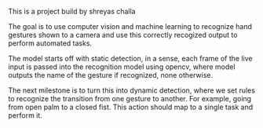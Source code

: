 This is a project build by shreyas challa

The goal is to use computer vision and machine learning to recognize hand gestures shown to a camera and use this correctly recogized output to perform automated tasks.

The model starts off with static detection, in a sense, each frame of the live input is passed into the recognition model using opencv, where model outputs the name of the gesture if recognized, none otherwise.

The next milestone is to turn this into dynamic detection, where we set rules to recognize the transition from one gesture to another. 
For example, going from open palm to a closed fist.
This action should map to a single task and perform it.


